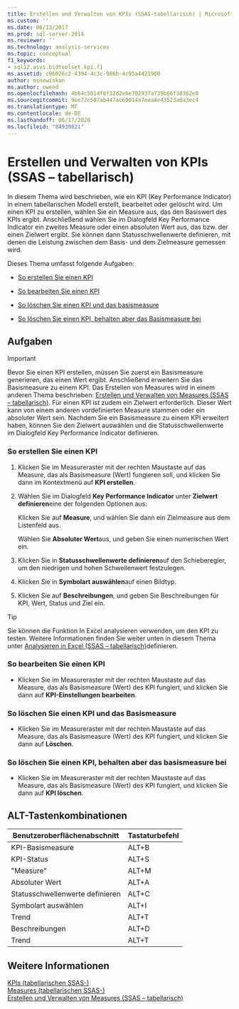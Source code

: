 ```yaml
---
title: Erstellen und Verwalten von KPIs (SSAS-tabellarisch) | Microsoft-Dokumentation
ms.custom: ''
ms.date: 06/13/2017
ms.prod: sql-server-2014
ms.reviewer: ''
ms.technology: analysis-services
ms.topic: conceptual
f1_keywords:
- sql12.asvs.bidtoolset.kpi.f1
ms.assetid: c96026c2-4394-4c3c-986b-4c95a4421900
author: minewiskan
ms.author: owend
ms.openlocfilehash: 4b64c5014f6f32d2e6e702937a739b66f38362e0
ms.sourcegitcommit: 9ee72c507ab447ac69014a7eea4e43523a0a3ec4
ms.translationtype: MT
ms.contentlocale: de-DE
ms.lasthandoff: 06/17/2020
ms.locfileid: "84939821"
---
```

# <a name="create-and-manage-kpis-ssas-tabular"></a>Erstellen und Verwalten von KPIs (SSAS – tabellarisch)
  In diesem Thema wird beschrieben, wie ein KPI (Key Performance Indicator) in einem tabellarischen Modell erstellt, bearbeitet oder gelöscht wird. Um einen KPI zu erstellen, wählen Sie ein Measure aus, das den Basiswert des KPIs ergibt. Anschließend wählen Sie im Dialogfeld Key Performance Indicator ein zweites Measure oder einen absoluten Wert aus, das bzw. der einen Zielwert ergibt. Sie können dann Statusschwellenwerte definieren, mit denen die Leistung zwischen dem Basis- und dem Zielmeasure gemessen wird.  
  
 Dieses Thema umfasst folgende Aufgaben:  
  
-   [So erstellen Sie einen KPI](#bkmk_create_KPI)  
  
-   [So bearbeiten Sie einen KPI](#bkmk_edit_KPI)  
  
-   [So löschen Sie einen KPI und das basismeasure](#bkmk_delete)  
  
-   [So löschen Sie einen KPI, behalten aber das Basismeasure bei](#bkmk_delete_KPI)  
  
## <a name="tasks"></a>Aufgaben  
  
> [!IMPORTANT]  
>  Bevor Sie einen KPI erstellen, müssen Sie zuerst ein Basismeasure generieren, das einen Wert ergibt. Anschließend erweitern Sie das Basismeasure zu einem KPI. Das Erstellen von Measures wird in einem anderen Thema beschrieben: [Erstellen und Verwalten von Measures &#40;SSAS – tabellarisch&#41;](measures-ssas-tabular.md). Für einen KPI ist zudem ein Zielwert erforderlich. Dieser Wert kann von einem anderen vordefinierten Measure stammen oder ein absoluter Wert sein. Nachdem Sie ein Basismeasure zu einem KPI erweitert haben, können Sie den Zielwert auswählen und die Statusschwellenwerte im Dialogfeld Key Performance Indicator definieren.  
  
###  <a name="to-create-a-kpi"></a><a name="bkmk_create_KPI"></a> So erstellen Sie einen KPI  
  
1.  Klicken Sie im Measureraster mit der rechten Maustaste auf das Measure, das als Basismeasure (Wert) fungieren soll, und klicken Sie dann im Kontextmenü auf **KPI erstellen**.  
  
2.  Wählen Sie im Dialogfeld **Key Performance Indicator** unter **Zielwert definieren**eine der folgenden Optionen aus:  
  
     Klicken Sie auf **Measure**, und wählen Sie dann ein Zielmeasure aus dem Listenfeld aus.  
  
     Wählen Sie **Absoluter Wert**aus, und geben Sie einen numerischen Wert ein.  
  
3.  Klicken Sie in **Statusschwellenwerte definieren**auf den Schieberegler, um den niedrigen und hohen Schwellenwert festzulegen.  
  
4.  Klicken Sie in **Symbolart auswählen**auf einen Bildtyp.  
  
5.  Klicken Sie auf **Beschreibungen**, und geben Sie Beschreibungen für KPI, Wert, Status und Ziel ein.  
  
> [!TIP]  
>  Sie können die Funktion In Excel analysieren verwenden, um den KPI zu testen. Weitere Informationen finden Sie weiter unten in diesem Thema unter [Analysieren in Excel &#40;SSAS – tabellarisch&#41;](analyze-in-excel-ssas-tabular.md)definieren.  
  
###  <a name="to-edit-a-kpi"></a><a name="bkmk_edit_KPI"></a> So bearbeiten Sie einen KPI  
  
-   Klicken Sie im Measureraster mit der rechten Maustaste auf das Measure, das als Basismeasure (Wert) des KPI fungiert, und klicken Sie dann auf **KPI-Einstellungen bearbeiten**.  
  
###  <a name="to-delete-a-kpi-and-the-base-measure"></a><a name="bkmk_delete"></a> So löschen Sie einen KPI und das Basismeasure  
  
-   Klicken Sie im Measureraster mit der rechten Maustaste auf das Measure, das als Basismeasure (Wert) des KPI fungiert, und klicken Sie dann auf **Löschen**.  
  
###  <a name="to-delete-a-kpi-but-keep-the-base-measure"></a><a name="bkmk_delete_KPI"></a>So löschen Sie einen KPI, behalten aber das basismeasure bei  
  
-   Klicken Sie im Measureraster mit der rechten Maustaste auf das Measure, das als Basismeasure (Wert) des KPI fungiert, und klicken Sie dann auf **KPI löschen**.  
  
## <a name="alt-shortcuts"></a>ALT-Tastenkombinationen  
  
|Benutzeroberflächenabschnitt|Tastaturbefehl|  
|----------------|-----------------|  
|KPI-Basismeasure|ALT+B|  
|KPI-Status|ALT+S|  
|"Measure"|ALT+M|  
|Absoluter Wert|ALT+A|  
|Statusschwellenwerte definieren|ALT+C|  
|Symbolart auswählen|ALT+I|  
|Trend|ALT+T|  
|Beschreibungen|ALT+D|  
|Trend|ALT+T|  
  
## <a name="see-also"></a>Weitere Informationen  
 [KPIs &#40;tabellarischen SSAS-&#41;](kpis-ssas-tabular.md)   
 [Measures &#40;tabellarischen SSAS-&#41;](measures-ssas-tabular.md)   
 [Erstellen und Verwalten von Measures &#40;SSAS – tabellarisch&#41;](create-and-manage-measures-ssas-tabular.md)  
  
  
